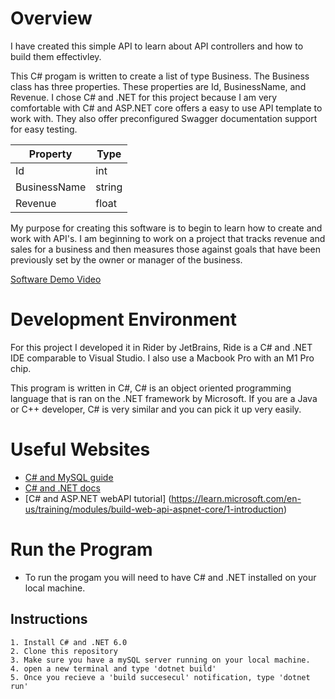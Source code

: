 # Overview
I have created this simple API to learn about API controllers and how to build them effectivley.

This C# progam is written to create a list of type Business. The Business class has three properties. These properties are Id, BusinessName, and Revenue. I chose C# and .NET for this project because I am very comfortable with C# and ASP.NET core offers a easy to use API template to work with. They also offer preconfigured Swagger documentation support for easy testing.


| Property | Type |
| --- | ----------- |
| Id | int |
| BusinessName | string |
| Revenue | float |


My purpose for creating this software is to begin to learn how to create and work with API's. I am beginning to work on a project that tracks revenue and sales for a business and then measures those against goals that have been previously set by the owner or manager of the business.

[Software Demo Video](https://youtu.be/o1BYcJ4nqwA)

# Development Environment

For this project I developed it in Rider by JetBrains, Ride is a C# and .NET IDE comparable to Visual Studio. I also use a Macbook Pro with an M1 Pro chip.

This program is written in C#, C# is an object oriented programming language that is ran on the .NET framework by Microsoft. If you are a Java or C++
developer, C# is very similar and you can pick it up very easily.

# Useful Websites

* [C# and MySQL guide](https://dev.mysql.com/doc/connector-net/en/)
* [C# and .NET docs](https://learn.microsoft.com/en-us/dotnet/csharp/)
* [C# and ASP.NET webAPI tutorial] (https://learn.microsoft.com/en-us/training/modules/build-web-api-aspnet-core/1-introduction)

# Run the Program

  * To run the progam you will need to have C# and .NET installed on your local machine.
  
  ## Instructions
    1. Install C# and .NET 6.0
    2. Clone this repository
    3. Make sure you have a mySQL server running on your local machine.
    4. open a new terminal and type 'dotnet build' 
    5. Once you recieve a 'build succesecul' notification, type 'dotnet run'
